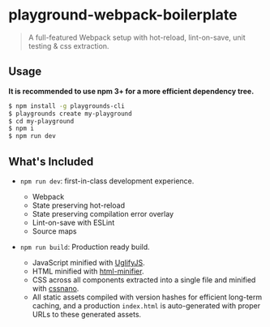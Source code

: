 # playground-webpack-boilerplate

> A full-featured Webpack setup with hot-reload, lint-on-save, unit testing & css extraction.

## Usage

**It is recommended to use npm 3+ for a more efficient dependency tree.**

``` bash
$ npm install -g playgrounds-cli
$ playgrounds create my-playground
$ cd my-playground
$ npm i
$ npm run dev
```

## What's Included

- `npm run dev`: first-in-class development experience.
  - Webpack
  - State preserving hot-reload
  - State preserving compilation error overlay
  - Lint-on-save with ESLint
  - Source maps

- `npm run build`: Production ready build.
  - JavaScript minified with [UglifyJS](https://github.com/mishoo/UglifyJS2).
  - HTML minified with [html-minifier](https://github.com/kangax/html-minifier).
  - CSS across all components extracted into a single file and minified with [cssnano](https://github.com/ben-eb/cssnano).
  - All static assets compiled with version hashes for efficient long-term caching, and a production `index.html` is auto-generated with proper URLs to these generated assets.
